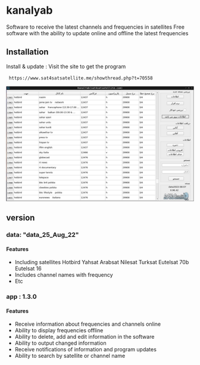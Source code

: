 # kanalyab
Software to receive the latest channels and frequencies in satellites
Free software with the ability to update online and offline the latest frequencies

## Installation

Install & update : Visit the site to get the program

```bash
 https://www.sat4satsatellite.me/showthread.php?t=70558
```
    
![alt text](https://raw.githubusercontent.com/AbduEbrahimi/kanalyab/main/screen.jpg)


## version

### data: "data_25_Aug_22"
#### Features
- Including satellites
  Hotbird
  Yahsat
  Arabsat
  Nilesat
  Turksat
  Eutelsat 70b
  Eutelsat 16
- Includes channel names with frequency
- Etc

### app : 1.3.0
#### Features
- Receive information about frequencies and channels online
- Ability to display frequencies offline
- Ability to delete, add and edit information in the software
- Ability to output changed information
- Receive notifications of information and program updates
- Ability to search by satellite or channel name
